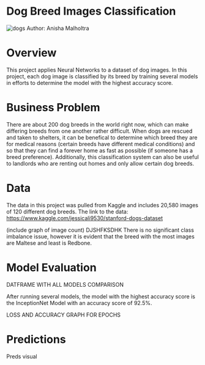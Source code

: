 # Dog Breed Images Classification
<img src="https://media1.s-nbcnews.com/i/newscms/2020_28/1587661/dogs-age-years-kb-inline-200707_7d0bca498155db9ae60dd81dec0ba6ab.jpg" alt= "dogs" >
Author: Anisha Malholtra

# Overview
This project applies Neural Networks to a dataset of dog images. In this project, each dog image is classified by its breed by training several models in efforts to determine the model with the highest accuracy score. 

# Business Problem
There are about 200 dog breeds in the world right now, which can make differing breeds from one another rather difficult. When dogs are rescued and taken to shelters, it can be benefical to determine which breed they are for medical reasons (certain breeds have different medical conditions) and so that they can find a forever home as fast as possible (if someone has a breed preference). Additionally, this classification system can also be useful to landlords who are renting out homes and only allow certain dog breeds.

# Data 
The data in this project was pulled from Kaggle and includes 20,580 images of 120 different dog breeds. The link to the data: https://www.kaggle.com/jessicali9530/stanford-dogs-dataset

(include graph of image count) DJSHFKSDHK
There is no significant class imbalance issue, however it is evident that the breed with the most images are Maltese and least is Redbone.

# Model Evaluation

DATFRAME WITH ALL MODELS COMPARISON

After running several models, the model with the highest accuracy score is the InceptionNet Model with an accuracy score of 92.5%. 

LOSS AND ACCURACY GRAPH FOR EPOCHS

# Predictions

Preds visual


